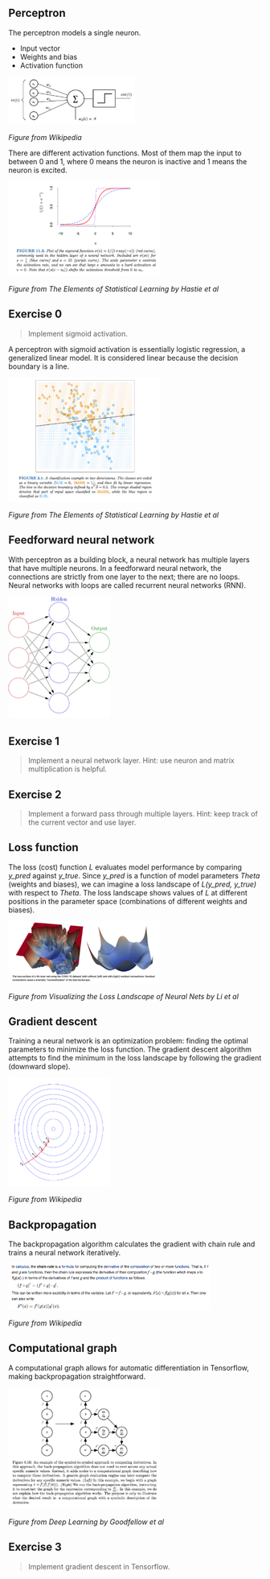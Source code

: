 ## Perceptron

The perceptron models a single neuron. 

* Input vector
* Weights and bias
* Activation function

<img src="/figures/perceptron.png" width="50%">

*Figure from Wikipedia*

There are different activation functions. Most of them map the input to between 0 and 1, where 0 means the neuron is inactive and 1 means the neuron is excited.

<img src="/figures/activation.png" width="60%">

*Figure from The Elements of Statistical Learning by Hastie et al*

## Exercise 0

> Implement sigmoid activation.

A perceptron with sigmoid activation is essentially logistic regression, a generalized linear model. It is considered linear because the decision boundary is a line.

<img src="/figures/logistic.png" width="60%">

*Figure from The Elements of Statistical Learning by Hastie et al*

## Feedforward neural network

With perceptron as a building block, a neural network has multiple layers that have multiple neurons. In a feedforward neural network, the connections are strictly from one layer to the next; there are no loops. Neural networks with loops are called recurrent neural networks (RNN). 

<img src="/figures/neuralnet.png" width="40%">

## Exercise 1

> Implement a neural network layer. Hint: use neuron and matrix multiplication is helpful.

## Exercise 2

> Implement a forward pass through multiple layers. Hint: keep track of the current vector and use layer.

## Loss function

The loss (cost) function *L* evaluates model performance by comparing *y_pred* against *y_true*. Since *y_pred* is a function of model parameters *Theta* (weights and biases), we can imagine a loss landscape of *L(y_pred, y_true)* with respect to *Theta*. The loss landscape shows values of *L* at different positions in the parameter space (combinations of different weights and biases). 

<img src="/figures/landscape.png" width="60%">

*Figure from Visualizing the Loss Landscape of Neural Nets by Li et al*

## Gradient descent

Training a neural network is an optimization problem: finding the optimal parameters to minimize the loss function. The gradient descent algorithm attempts to find the minimum in the loss landscape by following the gradient (downward slope).

<img src="/figures/descent.png" width="40%">

*Figure from Wikipedia*

## Backpropagation

The backpropagation algorithm calculates the gradient with chain rule and trains a neural network iteratively. 

<img src="/figures/chainrule.png" width="80%">

*Figure from Wikipedia*

## Computational graph

A computational graph allows for automatic differentiation in Tensorflow, making backpropagation straightforward.

<img src="/figures/graph.png" width="60%">

*Figure from Deep Learning by Goodfellow et al*


## Exercise 3

> Implement gradient descent in Tensorflow.
